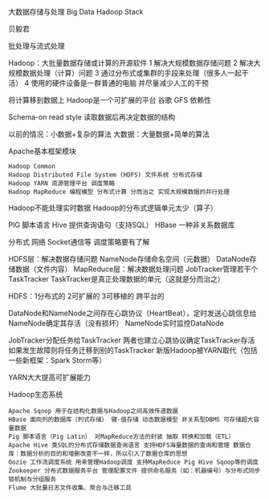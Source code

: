 大数据存储与处理 Big Data Hadoop Stack

贝毅君

批处理与流式处理

Hadoop：大批量数据存储或计算的开源软件 
1 解决大规模数据存储问题
2 解决大规模数据处理（计算）问题
3 通过分布式或集群的手段来处理（很多人一起干活）
4 使用的硬件设备是一群普通的电脑 并尽量减少人工的干预

将计算移到数据上
Hadoop是一个可扩展的平台
谷歌 GFS 依赖性

Schema-on read style 读取数据后再决定数据的结构

以前的情况：小数据+复杂的算法
大数据：大量数据+简单的算法

Apache基本框架模块

    Hadoop Common
    Hadoop Distributed File System (HDFS) 文件系统 分布式存储
    Hadoop YARN 资源管理平台 调度策略
    Hadoop MapReduce 编程模型 分布式计算 分而治之 实现大规模数据的并行处理

Hadoop不能处理实时数据 Hadoop的分布式逻辑单元太少（算子）

PIG 脚本语言
Hive 提供查询语句（支持SQL）
HBase 一种非关系数据库

分布式 网络 Socket通信等 调度策略要有了解

HDFS层：解决数据存储问题 NameNode存储命名空间（元数据） DataNode存储数据（文件内容）
MapReduce层：解决数据处理问题 JobTracker管理若干个TaskTracker TaskTracker是真正处理数据的单元（这就是分而治之）

HDFS：1分布式的 2可扩展的 3可移植的 跨平台的

DataNode和NameNode之间存在心跳协议（HeartBeat），定时发送心跳信息给NameNode确定其存活（没有损坏） NameNode实时监控DataNode

JobTracker分配任务给TaskTracker 两者也建立心跳协议确定TaskTracker存活 如果发生故障则将任务迁移到别的TaskTracker 新版Hadoop被YARN取代（包括一些新框架：Spark Storm等）

YARN大大提高可扩展能力

Hadoop生态系统

    Apache Sqoop 用于在结构化数据与Hadoop之间高效传递数据
    HBase 面向列的数据库（列式存储） 键-值存储 动态数据模型 非关系型DBMS 可存储超大容量数据
    Pig 脚本语言（Pig Latin） 对MapReduce方法的封装 抽取 转换和加载（ETL）
    Apache Hive 类SQL的分布式存储数据查询语言 支持HDFS海量数据的查询和管理 数据仓库：数据分析的目的和增删改查不一样，所以引入了数据仓库的思想
    Oozie 工作流调度系统 用来管理Hadoop调度 支持MapReduce Pig Hive Sqoop等的调度
    Zookeeper 分布式数据服务平台 管理配置文件 提供命名服务（如：机器编号）与分布式同步锁机制与分组服务
    Flume 大批量日志文件收集、聚合与迁移工具








